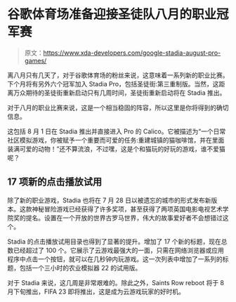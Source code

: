 # 谷歌体育场准备迎接圣徒队八月的职业冠军赛

> 原文：<https://www.xda-developers.com/google-stadia-august-pro-games/>

离八月只有几天了，对于谷歌体育场的粉丝来说，这意味着一系列新的职业比赛。下个月将有另外六个冠军加入 Stadia Pro，包括圣徒街:第三重制版。当然，这距离万众期待的圣徒街重新启动只有几周时间，圣徒街重新启动将在 Stadia 推出。

对于八月的职业比赛来说，这是一个相当稳固的阵容，所以这里是你将得到的确切信息。

这包括 8 月 1 日在 Stadia 推出并直接进入 Pro 的 Calico。它被描述为“一个日常社区模拟游戏，你被赋予一个重要而可爱的任务:重建城镇的猫咖啡馆，并在里面装满可爱的动物！”还不算流浪，不过嘿，这是个和猫玩的好玩的游戏，谁不爱猫呢？

## 17 项新的点击播放试用

除了新的职业游戏，Stadia 也将在 7 月 28 日以被遗忘的城市的形式发布新版本。这款神秘冒险游戏已经获得了许多奖项，甚至获得了两项英国电影电视艺术学院奖的提名。设置在一个开放的世界古罗马世界，伟大的故事爱好者不会想错过这个。

Stadia 的点击播放试用目录也得到了显著的提升。增加了 17 个新的标题，现在总数已经超过了 100 个。它展示了云游戏最强大的一面，只需在网络浏览器或应用程序中点击一个按钮，就可以在几秒钟内玩游戏。这一次列表中增加了一系列的标题，包括一个三小时的农业模拟器 22 的试用版。

对于 Stadia 来说，这几周是非常艰难的。除此之外，Saints Row reboot 将于 8 月下旬推出，FIFA 23 即将推出，这是成为云游戏玩家的好时机。